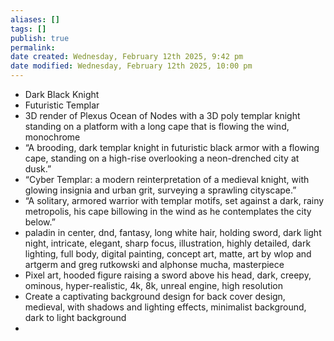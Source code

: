 ```yaml
---
aliases: []
tags: []
publish: true
permalink:
date created: Wednesday, February 12th 2025, 9:42 pm
date modified: Wednesday, February 12th 2025, 10:00 pm
---
```




- Dark Black Knight
- Futuristic Templar
- 3D render of Plexus Ocean of Nodes with a 3D poly templar knight standing on a platform with a long cape that is flowing the wind, monochrome
- “A brooding, dark templar knight in futuristic black armor with a flowing cape, standing on a high-rise overlooking a neon-drenched city at dusk.”
- “Cyber Templar: a modern reinterpretation of a medieval knight, with glowing insignia and urban grit, surveying a sprawling cityscape.”
- “A solitary, armored warrior with templar motifs, set against a dark, rainy metropolis, his cape billowing in the wind as he contemplates the city below.”
- paladin in center, dnd, fantasy, long white hair, holding sword, dark light night, intricate, elegant, sharp focus, illustration, highly detailed, dark lighting, full body, digital painting, concept art, matte, art by wlop and artgerm and greg rutkowski and alphonse mucha, masterpiece
- Pixel art, hooded figure raising a sword above his head, dark, creepy, ominous, hyper-realistic, 4k, 8k, unreal engine, high resolution
- Create a captivating background design for back cover design, medieval, with shadows and lighting effects, minimalist background, dark to light background
- 